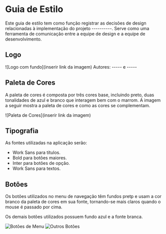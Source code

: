# Guia de Estilo

Este guia de estilo tem como função registrar as decisões de design relacionadas à implementação do projeto ----------. Serve como uma ferramenta de comunicação entre a equipe de design e a equipe de desenvolvimento.

## Logo

![Logo com fundo](inserir link da imagem)
Autores: ----- e ----- 

## Paleta de Cores

A paleta de cores é composta por três cores base, incluindo preto, duas tonalidades de azul e branco que interagem bem com o marrom. A imagem a seguir mostra a paleta de cores e como as cores se complementam.

![Paleta de Cores](inserir link da imagem)

## Tipografia

As fontes utilizadas na aplicação serão:

- Work Sans para títulos.
- Bold para botões maiores.
- Inter para botões de opção.
- Work Sans para textos.

## Botões

Os botões utilizados no menu de navegação têm fundos pretp e usam a cor branco da paleta de cores em sua fonte, tornando-se mais claros quando o mouse é passado por cima.

Os demais botões utilizados possuem fundo azul e a fonte branca.

![Botões de Menu](<img src="./img/Botoes menu stt.png" width="50" height="50">)
![Outros Botões](<img src="./img/Outros Botões.png" width="50" height="50">)
